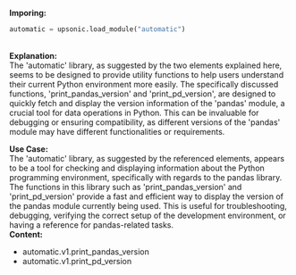 <b class="custom_code_highlight_green">Imporing:</b><br>
```python
automatic = upsonic.load_module("automatic")
```
<br><b class="custom_code_highlight_green">Explanation:</b><br>The 'automatic' library, as suggested by the two elements explained here, seems to be designed to provide utility functions to help users understand their current Python environment more easily. The specifically discussed functions, 'print_pandas_version' and 'print_pd_version', are designed to quickly fetch and display the version information of the 'pandas' module, a crucial tool for data operations in Python. This can be invaluable for debugging or ensuring compatibility, as different versions of the 'pandas' module may have different functionalities or requirements.

<b class="custom_code_highlight_green">Use Case:</b><br>The 'automatic' library, as suggested by the referenced elements, appears to be a tool for checking and displaying information about the Python programming environment, specifically with regards to the pandas library. The functions in this library such as 'print_pandas_version' and 'print_pd_version' provide a fast and efficient way to display the version of the pandas module currently being used. This is useful for troubleshooting, debugging, verifying the correct setup of the development environment, or having a reference for pandas-related tasks.
<br><b class="custom_code_highlight_green">Content:</b><br>
  - automatic.v1.print_pandas_version
  - automatic.v1.print_pd_version
